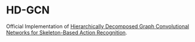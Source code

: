 # HD-GCN

Official Implementation of [Hierarchically Decomposed Graph Convolutional Networks for Skeleton-Based Action Recognition](https://arxiv.org/abs/2208.10741).
